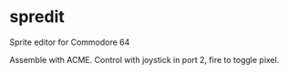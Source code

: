 # spredit
Sprite editor for Commodore 64

Assemble with ACME.
Control with joystick in port 2, fire to toggle pixel.
